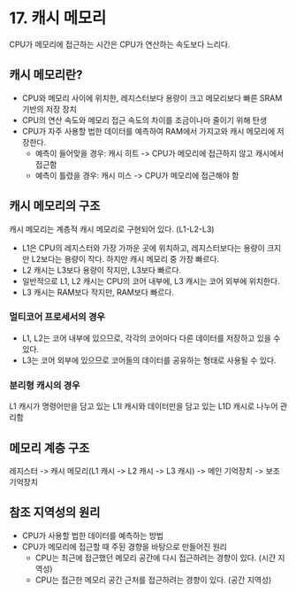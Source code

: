 # 17. 캐시 메모리

CPU가 메모리에 접근하는 시간은 CPU가 연산하는 속도보다 느리다.

## 캐시 메모리란?

- CPU와 메모리 사이에 위치한, 레지스터보다 용량이 크고 메모리보다 빠른 SRAM 기반의 저장 장치
- CPU의 연산 속도와 메모리 접근 속도의 차이를 조금이나마 줄이기 위해 탄생
- CPU가 자주 사용할 법한 데이터를 예측하여 RAM에서 가지고와 캐시 메모리에 저장한다.
  - 예측이 들어맞을 경우: 캐시 히트 -> CPU가 메모리에 접근하지 않고 캐시에서 접근함
  - 예측이 틀렸을 경우: 캐시 미스 -> CPU가 메모리에 접근해야 함

## 캐시 메모리의 구조

캐시 메모리는 계층적 캐시 메모리로 구현되어 있다. (L1-L2-L3)

- L1은 CPU의 레지스터와 가장 가까운 곳에 위치하고, 레지스터보다는 용량이 크지만 L2보다는 용량이 작다. 하지만 캐시 메모리 중 가장 빠르다.
- L2 캐시는 L3보다 용량이 작지만, L3보다 빠르다.
- 일반적으로 L1, L2 캐시는 CPU의 코어 내부에, L3 캐시는 코어 외부에 위치한다.
- L3 캐시는 RAM보다 작지만, RAM보다 빠르다.

### 멀티코어 프로세서의 경우

- L1, L2는 코어 내부에 있으므로, 각각의 코어마다 다른 데이터를 저장하고 있을 수 있다.
- L3는 코어 외부에 있으므로 코어들의 데이터를 공유하는 형태로 사용될 수 있다.

### 분리형 캐시의 경우

L1 캐시가 명령어만을 담고 있는 L1I 캐시와 데이터만을 담고 있는 L1D 캐시로 나누어 관리함

## 메모리 계층 구조

레지스터 -> 캐시 메모리(L1 캐시 -> L2 캐시 -> L3 캐시) -> 메인 기억장치 -> 보조 기억장치

## 참조 지역성의 원리

- CPU가 사용할 법한 데이터를 예측하는 방법
- CPU가 메모리에 접근할 때 주된 경향을 바탕으로 만들어진 원리
  - CPU는 최근에 접근했던 메모리 공간에 다시 접근하려는 경향이 있다. (시간 지역성)
  - CPU는 접근한 메모리 공간 근처를 접근하려는 경향이 있다. (공간 지역성)
